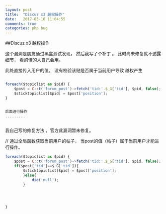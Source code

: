 ```yaml
---
layout: post
title:  "Discuz x3 越权操作"
date:   2017-03-16 11:04:55
comments: true
categories: php bug
---
```


##Discuz x3 越权操作

这个漏洞是朋友通过黑盒测试发现， 然后我写了个补丁 。
此时尚未修复就不透露细节， 看的懂的人自己会用。



此处直接传入用户的值， 没有校验该贴是否属于当前用户导致 越权产生
```javascript

foreach($topiclist as $pid) {
	$post = C::t('forum_post')->fetch('tid:'.$_G['tid'], $pid, false);
	$sticktopiclist[$pid] = $post['position'];
}


后面进行操作
.........



```



我自己写的修复方法 ，官方此漏洞暂未修复。

// 通过全局函数获取当前用户的帖子， 当post的值（帖子）属于当前用户才能进行操作。

```javascript
foreach($topiclist as $pid) {
	$post = C::t('forum_post')->fetch('tid:'.$_G['tid'], $pid, false);  
	if($post['tid']==$_G['tid']){
		$sticktopiclist[$pid] = $post['position'];
		}else{
			die('null');
		}
	

	

}

```

